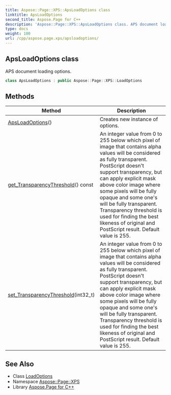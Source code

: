```yaml
---
title: Aspose::Page::XPS::ApsLoadOptions class
linktitle: ApsLoadOptions
second_title: Aspose.Page for C++
description: 'Aspose::Page::XPS::ApsLoadOptions class. APS document loading options in C++.'
type: docs
weight: 100
url: /cpp/aspose.page.xps/apsloadoptions/
---
```

## ApsLoadOptions class


APS document loading options.

```cpp
class ApsLoadOptions : public Aspose::Page::XPS::LoadOptions
```

## Methods

| Method | Description |
| --- | --- |
| [ApsLoadOptions](./apsloadoptions/)() | Creates new instance of options. |
| [get_TransparencyThreshold](./get_transparencythreshold/)() const | An integer value from 0 to 255 below which pixel of image that contains alpha values will be considered as fully transparent. PostScript doesn't support transparency, but can apply explicit mask above color image where some pixels will be fully opaque and some one's will be fully transparent. Transparency threshold is used for finding the best likeness of original and PostScript result. Default value is 255. |
| [set_TransparencyThreshold](./set_transparencythreshold/)(int32_t) | An integer value from 0 to 255 below which pixel of image that contains alpha values will be considered as fully transparent. PostScript doesn't support transparency, but can apply explicit mask above color image where some pixels will be fully opaque and some one's will be fully transparent. Transparency threshold is used for finding the best likeness of original and PostScript result. Default value is 255. |
## See Also

* Class [LoadOptions](../loadoptions/)
* Namespace [Aspose::Page::XPS](../)
* Library [Aspose.Page for C++](../../)
